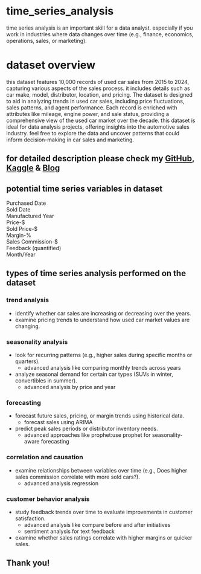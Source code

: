# time_series_analysis
time series analysis is an important skill for a data analyst. especially if you work in industries where data changes over time (e.g., finance, economics, operations, sales, or marketing). <br>
# dataset overview
this dataset features 10,000 records of used car sales from 2015 to 2024, capturing various aspects of the sales process. it includes details such as car make, model, distributor, location, and pricing. The dataset is designed to aid in analyzing trends in used car sales, including price fluctuations, sales patterns, and agent performance. Each record is enriched with attributes like mileage, engine power, and sale status, providing a comprehensive view of the used car market over the decade. this dataset is ideal for data analysis projects, offering insights into the automotive sales industry. feel free to explore the data and uncover patterns that could inform decision-making in car sales and marketing. <br>

## for detailed description please check my **[GitHub](https://github.com/DataBells/create_dataset), [Kaggle](https://www.kaggle.com/datasets/sandeep1080/used-car-sales) & [Blog](https://medium.com/@sandeepsdfrance/how-to-generate-large-tailored-fake-datasets-using-chatgpt-e7609ae60eaf)** <br>

## potential time series variables in dataset <br>
Purchased Date <br>
Sold Date <br>
Manufactured Year <br>
Price-$  <br>
Sold Price-$  <br>
Margin-%  <br>
Sales Commission-$  <br>
Feedback (quantified)  <br>
Month/Year  <br>

## types of time series analysis performed on the dataset <br>
### trend analysis <br>
* identify whether car sales are increasing or decreasing over the years.<br>
* examine pricing trends to understand how used car market values are changing.<br>
### seasonality analysis <br>
* look for recurring patterns (e.g., higher sales during specific months or quarters). <br>
  * advanced analysis like comparing monthly trends across years <br>
* analyze seasonal demand for certain car types (SUVs in winter, convertibles in summer). <br>
  * advanced analysis by price and year <br>
### forecasting <br>
* forecast future sales, pricing, or margin trends using historical data. <br>
  * forecast sales using ARIMA <br>
* predict peak sales periods or distributor inventory needs. <br>
  * advanced approaches like prophet:use prophet for seasonality-aware forecasting <br>
### correlation and causation <br>
* examine relationships between variables over time (e.g., Does higher sales commission correlate with more sold cars?). <br>
  * advanced analysis regression <br>
### customer behavior analysis <br>
* study feedback trends over time to evaluate improvements in customer satisfaction. <br>
  * advanced analysis like compare before and after initiatives <br>
  * sentiment analysis for text feedback <br>
* examine whether sales ratings correlate with higher margins or quicker sales.<br>

## Thank you! 



